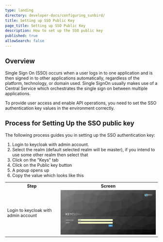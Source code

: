 ```yaml
---
type: landing
directory: developer-docs/configuring_sunbird/
title: Setting up SSO Public Key
page_title: Setting up SSO Public Key 
description: How to set up the SSO public key
published: true
allowSearch: false
---
```

## Overview

Single Sign On (SSO) occurs when a user logs in to one application and is then signed in to other applications automatically, regardless of the platform, technology, or domain used. Single SignOn usually makes use of a Central Service which orchestrates the single sign on between multiple applications.

To provide user access and enable API operations, you need to set the SSO authentication key values in the environment correctly.

## Process for Setting Up the SSO public key

The following process guides you in setting up the SSO authentication key:

1.  Login to keycloak with admin account.
2.  Select the realm (default selected realm will be master), if you intend to use some other realm then select that 
3.  Click on the "Keys" tab
4.  Click on the Public key button
5. A popup opens up
6. Copy the value which looks like this 

<table>
  <tr>
    <th style="width:35%;">Step
    </th>
    <th style="width:65%;">Screen
    </th>
  </tr>
  
  <tr>
    <td> Login to keycloak with admin account
     </td>
      <td><img src="pages\developer-docs\configuring_sunbird\images\keycloak_login.png"></td>
  </tr>
  </table>
